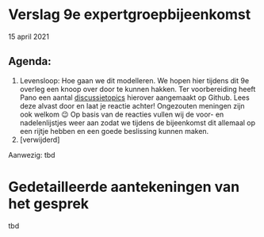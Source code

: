# Verslag 9e expertgroepbijeenkomst 
15 april 2021

## Agenda: 
1.	Levensloop: Hoe gaan we dit modelleren. We hopen hier tijdens dit 9e overleg een knoop over door te kunnen hakken. 
Ter voorbereiding heeft Pano een aantal [discussietopics](https://github.com/Geonovum/disgeo-imsor/discussions) hierover aangemaakt op Github. Lees deze alvast door en laat je reactie achter! Ongezouten meningen zijn ook welkom 😉 
Op basis van de reacties vullen wij de voor- en nadelenlijstjes weer aan zodat we tijdens de bijeenkomst dit allemaal op een rijtje hebben en een goede beslissing kunnen maken.
2. [verwijderd] 

Aanwezig: tbd

# Gedetailleerde aantekeningen van het gesprek
tbd
